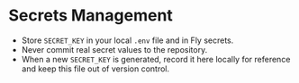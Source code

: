 # Secrets Management

- Store `SECRET_KEY` in your local `.env` file and in Fly secrets.
- Never commit real secret values to the repository.
- When a new `SECRET_KEY` is generated, record it here locally for reference and keep this file out of version control.
